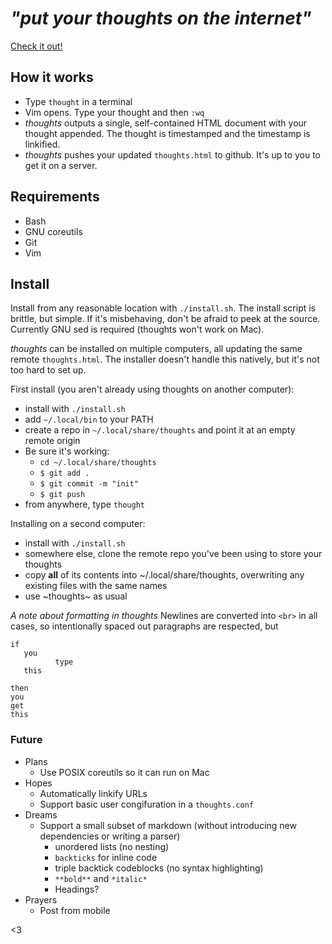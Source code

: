 
# *"put your thoughts on the internet"* 
[Check it out!](https://thoughts.maren.hup.is)

## How it works
* Type `thought` in a terminal
* Vim opens. Type your thought and then `:wq`
* *thoughts* outputs a single, self-contained HTML document with your thought appended. The thought is timestamped and the timestamp is linkified.
* *thoughts* pushes your updated `thoughts.html` to github. It's up to you to get it on a server.

## Requirements
* Bash
* GNU coreutils
* Git
* Vim

## Install
Install from any reasonable location with `./install.sh`. The install script is brittle, but simple. If it's misbehaving, don't be afraid to peek at the source. Currently GNU sed is required (thoughts won't work on Mac).

*thoughts* can be installed on multiple computers, all updating the same remote `thoughts.html`. The installer doesn't handle this natively, but it's not too hard to set up.

First install (you aren't already using thoughts on another computer):
* install with `./install.sh`
* add `~/.local/bin` to your PATH
* create a repo in `~/.local/share/thoughts` and point it at an empty remote origin
* Be sure it's working:
  * `cd ~/.local/share/thoughts`
  * `$ git add .`
  * `$ git commit -m "init"`
  * `$ git push`
* from anywhere, type `thought`

Installing on a second computer:
* install with `./install.sh`
* somewhere else, clone the remote repo you've been using to store your thoughts
* copy **all** of its contents into ~/.local/share/thoughts, overwriting any existing files with the same names
* use ~thoughts~ as usual

*A note about formatting in thoughts*
Newlines are converted into `<br>` in all cases, so intentionally spaced out paragraphs are respected, but
```
if
   you
          type
   this
```
```
then
you
get
this
```

### Future
* Plans
  * Use POSIX coreutils so it can run on Mac
* Hopes
  * Automatically linkify URLs
  * Support basic user congifuration in a `thoughts.conf`
* Dreams
  * Support a small subset of markdown (without introducing new dependencies or writing a parser)
    * unordered lists (no nesting)
    * ``backticks`` for inline code
    * triple backtick codeblocks (no syntax highlighting)
    * `**bold**` and `*italic*`
    * Headings?
* Prayers
  * Post from mobile

<3
